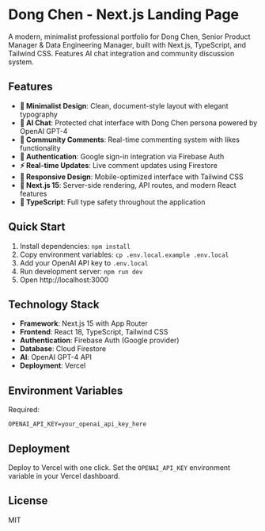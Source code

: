 # Dong Chen - Next.js Landing Page

A modern, minimalist professional portfolio for Dong Chen, Senior Product Manager & Data Engineering Manager, built with Next.js, TypeScript, and Tailwind CSS. Features AI chat integration and community discussion system.

## Features

- **🎨 Minimalist Design**: Clean, document-style layout with elegant typography
- **🤖 AI Chat**: Protected chat interface with Dong Chen persona powered by OpenAI GPT-4
- **💬 Community Comments**: Real-time commenting system with likes functionality
- **🔐 Authentication**: Google sign-in integration via Firebase Auth
- **⚡ Real-time Updates**: Live comment updates using Firestore
- **📱 Responsive Design**: Mobile-optimized interface with Tailwind CSS
- **🚀 Next.js 15**: Server-side rendering, API routes, and modern React features
- **📝 TypeScript**: Full type safety throughout the application

## Quick Start

1. Install dependencies: `npm install`
2. Copy environment variables: `cp .env.local.example .env.local`
3. Add your OpenAI API key to `.env.local`
4. Run development server: `npm run dev`
5. Open http://localhost:3000

## Technology Stack

- **Framework**: Next.js 15 with App Router
- **Frontend**: React 18, TypeScript, Tailwind CSS  
- **Authentication**: Firebase Auth (Google provider)
- **Database**: Cloud Firestore
- **AI**: OpenAI GPT-4 API
- **Deployment**: Vercel

## Environment Variables

Required:
```env
OPENAI_API_KEY=your_openai_api_key_here
```

## Deployment

Deploy to Vercel with one click. Set the `OPENAI_API_KEY` environment variable in your Vercel dashboard.

## License

MIT
